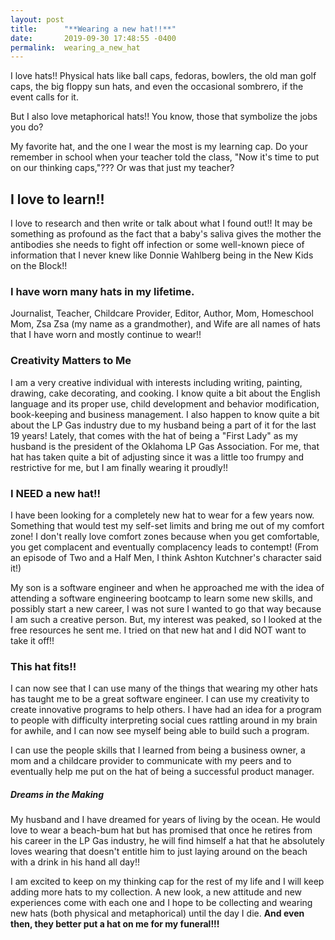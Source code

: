 ```yaml
---
layout: post
title:      "**Wearing a new hat!!**"
date:       2019-09-30 17:48:55 -0400
permalink:  wearing_a_new_hat
---
```



I love hats!! Physical hats like ball caps, fedoras, bowlers, the old man golf caps, the big floppy sun hats, and even the occasional sombrero, if the event calls for it. 

But I also love metaphorical hats!! You know, those that symbolize the jobs you do? 

My favorite hat, and the one I wear the most is my learning cap. Do your remember in school when your teacher told the class, "Now it's time to put on our thinking caps,"??? Or was that just my teacher? 

## I love to learn!!

I love to research and then write or talk about what I found out!! It may be something as profound as the fact that a baby's saliva gives the mother the antibodies she needs to fight off infection or some well-known piece of information that I never knew like Donnie Wahlberg being in the New Kids on the Block!! 

### I have worn many hats in my lifetime. 
Journalist, Teacher,  Childcare Provider, Editor, Author, Mom, Homeschool Mom, Zsa Zsa (my name as a grandmother), and Wife are all names of hats that I have worn and mostly continue to wear!!

### Creativity Matters to Me
I am a very creative individual with interests including writing, painting, drawing, cake decorating, and cooking.  I know quite a bit about the English language and its proper use, child development and behavior modification, book-keeping and business management. I also happen to know quite a bit about the LP Gas industry due to my husband being a part of it for the last 19 years! Lately, that comes with the hat of being a "First Lady" as my husband is the president of the Oklahoma LP Gas Association. For me, that hat has taken quite a bit of adjusting since it was a little too frumpy and restrictive for me, but I am finally wearing it proudly!!

### I NEED a new hat!!
I have been looking for a completely new hat to wear for a few years now. Something that would test my self-set limits and bring me out of my comfort zone! I don't really love comfort zones because when you get comfortable, you get complacent and eventually complacency leads to contempt! (From an episode of Two and a Half Men, I think Ashton Kutchner's character said it!)

My son is a software engineer and when he approached me with the idea of attending a software engineering bootcamp to learn some new skills, and possibly start a new career, I was not sure I wanted to go that way because I am such a creative person. But, my interest was peaked, so I looked at the free resources he sent me.  I tried on that new hat and I did NOT want to take it off!!

### This hat fits!!
I can now see that I can use many of the things that wearing my other hats has taught me to be a great software engineer. I can use my creativity to create innovative programs to help others. I have had an idea for a program to people with difficulty interpreting social cues rattling around in my brain for awhile, and I can now see myself being able to build such a program.

I can use the people skills that I learned from being a business owner, a mom and a childcare provider to communicate with my peers and to eventually help me put on the hat of being a successful product manager. 

##### ***Dreams in the Making***
My husband and I have dreamed for years of living by the ocean. He would love to wear a beach-bum hat but has promised that once he retires from his career in the LP Gas industry, he will find himself a hat that he absolutely loves wearing that doesn't entitle him to just laying around on the beach with a drink in his hand all day!!

I am excited to keep on my thinking cap for the rest of my life and I will keep adding more hats to my collection. A new look, a new attitude and new experiences come with each one and I hope to be collecting  and wearing new hats (both physical and metaphorical) until the day I die.
**And even then, they better put a hat on me for my funeral!!!**
